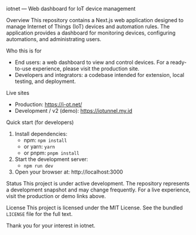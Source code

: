 iotnet — Web dashboard for IoT device management

Overview
This repository contains a Next.js web application designed to manage Internet of Things (IoT) devices and automation rules. The application provides a dashboard for monitoring devices, configuring automations, and administrating users.

Who this is for

- End users: a web dashboard to view and control devices. For a ready-to-use experience, please visit the production site.
- Developers and integrators: a codebase intended for extension, local testing, and deployment.

Live sites

- Production: https://i-ot.net/
- Development / v2 (demo): https://iotunnel.my.id

Quick start (for developers)

1. Install dependencies:
   - npm: `npm install`
   - or yarn: `yarn`
   - or pnpm: `pnpm install`
2. Start the development server:
   - `npm run dev`
3. Open your browser at: http://localhost:3000

Status
This project is under active development. The repository represents a development snapshot and may change frequently. For a live experience, visit the production or demo links above.

License
This project is licensed under the MIT License. See the bundled `LICENSE` file for the full text.

Thank you for your interest in iotnet.
